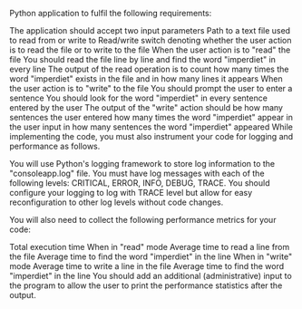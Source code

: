 Python application to fulfil the following requirements:

The application should accept two input parameters
Path to a text file used to read from or write to
Read/write switch denoting whether the user action is to read the file or to write to the file
When the user action is to "read" the file
You should read the file line by line and find the word "imperdiet" in every line
The output of the read operation is to
count how many times the word "imperdiet" exists in the file
and in how many lines it appears
When the user action is to "write" to the file
You should prompt the user to enter a sentence
You should look for the word "imperdiet" in every sentence entered by the user
The output of the "write" action should be
how many sentences the user entered
how many times the word "imperdiet" appear in the user input
in how many sentences the word "imperdiet" appeared
While implementing the code, you must also instrument your code for logging and performance as follows.

You will use Python's logging framework to store log information to the "consoleapp.log" file. 
You must have log messages with each of the following levels: CRITICAL, ERROR, INFO, DEBUG, TRACE. 
You should configure your logging to log with TRACE level but allow for easy reconfiguration to 
other log levels without code changes.

You will also need to collect the following performance metrics for your code:

Total execution time
When in "read" mode
Average time to read a line from the file
Average time to find the word "imperdiet" in the line
When in "write" mode
Average time to write a line in the file
Average time to find the word "imperdiet" in the line
You should add an additional (administrative) input to the program to allow the user to print the 
performance statistics after the output.
